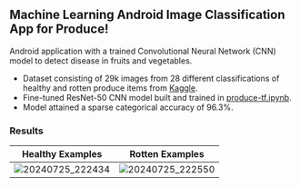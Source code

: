 ## Machine Learning Android Image Classification App for Produce!
Android application with a trained Convolutional Neural Network (CNN) model to detect disease in fruits and vegetables.
- Dataset consisting of 29k images from 28 different classifications of healthy and rotten produce items from [Kaggle](https://www.kaggle.com/datasets/muhammad0subhan/fruit-and-vegetable-disease-healthy-vs-rotten).
- Fine-tuned ResNet-50 CNN model built and trained in [produce-tf.ipynb](https://github.com/asvch/ProduceHealthApp/blob/master/produce-tf.ipynb).
- Model attained a sparse categorical accuracy of 96.3\%.

### Results

| Healthy  Examples   | Rotten Examples |
| ----------- | ----------- |
|  ![20240725_222434](https://github.com/user-attachments/assets/1e8ea4c5-b8c6-4749-be98-2f132afbf8c2)  |  ![20240725_222550](https://github.com/user-attachments/assets/c71b1a59-198a-4d0a-9a5c-1898d56ad6b8)  |
